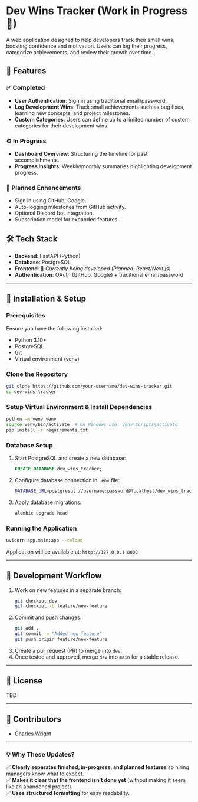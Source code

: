 # **Dev Wins Tracker (Work in Progress 🚧)**

A web application designed to help developers track their small wins, boosting confidence and motivation. Users can log their progress, categorize achievements, and review their growth over time.

## **🚀 Features**

### **✅ Completed**

-   **User Authentication**: Sign in using traditional email/password.
-   **Log Development Wins**: Track small achievements such as bug fixes, learning new concepts, and project milestones.
-   **Custom Categories**: Users can define up to a limited number of custom categories for their development wins.

### **⚙️ In Progress**

-   **Dashboard Overview**: Structuring the timeline for past accomplishments.
-   **Progress Insights**: Weekly/monthly summaries highlighting development progress.

### **🔮 Planned Enhancements**

-   Sign in using GitHub, Google.
-   Auto-logging milestones from GitHub activity.
-   Optional Discord bot integration.
-   Subscription model for expanded features.

## **🛠️ Tech Stack**

-   **Backend**: FastAPI (Python)
-   **Database**: PostgreSQL
-   **Frontend**: 🚧 _Currently being developed (Planned: React/Next.js)_
-   **Authentication**: OAuth (GitHub, Google) + traditional email/password

---

## **📌 Installation & Setup**

### **Prerequisites**

Ensure you have the following installed:

-   Python 3.10+
-   PostgreSQL
-   Git
-   Virtual environment (venv)

### **Clone the Repository**

```sh
git clone https://github.com/your-username/dev-wins-tracker.git
cd dev-wins-tracker
```

### **Setup Virtual Environment & Install Dependencies**

```sh
python -m venv venv
source venv/bin/activate  # On Windows use: venv\Scripts\activate
pip install -r requirements.txt
```

### **Database Setup**

1. Start PostgreSQL and create a new database:
    ```sql
    CREATE DATABASE dev_wins_tracker;
    ```
2. Configure database connection in `.env` file:
    ```sh
    DATABASE_URL=postgresql://username:password@localhost/dev_wins_tracker
    ```
3. Apply database migrations:
    ```sh
    alembic upgrade head
    ```

### **Running the Application**

```sh
uvicorn app.main:app --reload
```

Application will be available at: `http://127.0.0.1:8000`

---

## **📌 Development Workflow**

1. Work on new features in a separate branch:
    ```sh
    git checkout dev
    git checkout -b feature/new-feature
    ```
2. Commit and push changes:
    ```sh
    git add .
    git commit -m "Added new feature"
    git push origin feature/new-feature
    ```
3. Create a pull request (PR) to merge into `dev`.
4. Once tested and approved, merge `dev` into `main` for a stable release.

---

## **📜 License**

TBD

---

## **👥 Contributors**

-   [Charles Wright](https://github.com/Navist)

---

### **💡 Why These Updates?**

✅ **Clearly separates finished, in-progress, and planned features** so hiring managers know what to expect.  
✅ **Makes it clear that the frontend isn’t done yet** (without making it seem like an abandoned project).  
✅ **Uses structured formatting** for easy readability.

